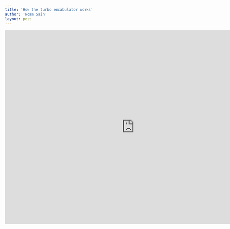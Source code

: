 ```yaml
---
title: 'How the turbo encabulator works'
author: 'Noam Sain'
layout: post
---
```


<iframe allow="accelerometer; autoplay; clipboard-write; encrypted-media; gyroscope; picture-in-picture; web-share" allowfullscreen="" frameborder="0" height="630" loading="lazy" src="https://www.youtube.com/embed/rLDgQg6bq7o?feature=oembed" title="Turbo Encabulator" width="840"></iframe>